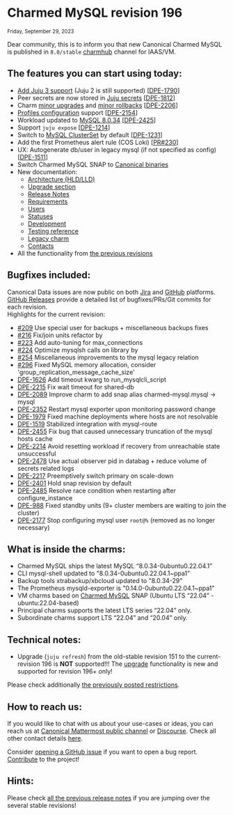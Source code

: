 # Charmed MySQL revision 196
<sub>Friday, September 29, 2023</sub>

Dear community, this is to inform you that new Canonical Charmed MySQL is published in `8.0/stable` [charmhub](https://charmhub.io/mysql?channel=8.0/stable) channel for IAAS/VM.

## The features you can start using today:

* [Add Juju 3 support](/t/11742) (Juju 2 is still supported) [[DPE-1790](https://warthogs.atlassian.net/browse/DPE-1790)]
* Peer secrets are now stored in [Juju secrets](https://juju.is/docs/juju/manage-secrets) [[DPE-1812](https://warthogs.atlassian.net/browse/DPE-1812)]
* Charm [minor upgrades](/t/11748) and [minor rollbacks](/t/11749) [[DPE-2206](https://warthogs.atlassian.net/browse/DPE-2206)]
* [Profiles configuration](/t/11973) support [[DPE-2154](https://warthogs.atlassian.net/browse/DPE-2154)]
* Workload updated to [MySQL 8.0.34](https://dev.mysql.com/doc/relnotes/mysql/8.0/en/news-8-0-34.html) [[DPE-2425](https://warthogs.atlassian.net/browse/DPE-2425)]
* Support `juju expose` [[DPE-1214](https://warthogs.atlassian.net/browse/DPE-1214)]
* Switch to [MySQL ClusterSet](https://dev.mysql.com/doc/mysql-shell/8.0/en/innodb-clusterset.html) by default [[DPE-1231](https://warthogs.atlassian.net/browse/DPE-1231)]
* Add the first Prometheus alert rule (COS Loki) [[PR#230](https://github.com/canonical/mysql-operator/pull/230)]
* UX: Autogenerate db/user in legacy mysql (if not specified as config) [[DPE-1511](https://warthogs.atlassian.net/browse/DPE-1511)]
* Switch Charmed MySQL SNAP to [Canonical binaries](https://launchpad.net/~data-platform)
* New documentation:
  * [Architecture (HLD/LLD)](/t/11756)
  * [Upgrade section](/t/11745)
  * [Release Notes](/t/11881)
  * [Requirements](/t/11742)
  * [Users](/t/10789)
  * [Statuses](/t/10624)
  * [Development](/t/11889)
  * [Testing reference](/t/11770)
  * [Legacy charm](/t/10788)
  * [Contacts](/t/11867)
* All the functionality from [the previous revisions](/t/11882)

## Bugfixes included:

Canonical Data issues are now public on both [Jira](https://warthogs.atlassian.net/jira/software/c/projects/DPE/issues/) and [GitHub](https://github.com/canonical/mysql-operator/issues) platforms.<br/>[GitHub Releases](https://github.com/canonical/mysql-operator/releases) provide a detailed list of bugfixes/PRs/Git commits for each revision.<br/>Highlights for the current revision:

* [#209](https://github.com/canonical/mysql-operator/pull/209) Use special user for backups + miscellaneous backups fixes
* [#216](https://github.com/canonical/mysql-operator/pull/216) Fix/join units refactor by 
* [#223](https://github.com/canonical/mysql-operator/pull/223) Add auto-tuning for max_connections
* [#224](https://github.com/canonical/mysql-operator/pull/224) Optimize mysqlsh calls on library by 
* [#254](https://github.com/canonical/mysql-operator/pull/254) Miscellaneous improvements to the mysql legacy relation
* [#296](https://github.com/canonical/mysql-operator/pull/296) Fixed MySQL memory allocation, consider 'group_replication_message_cache_size'
* [DPE-1626](https://warthogs.atlassian.net/browse/DPE-1626) Add timeout kwarg to run_mysqlcli_script
* [DPE-2215](https://warthogs.atlassian.net/browse/DPE-2215) Fix wait timeout for shared-db
* [DPE-2089](https://warthogs.atlassian.net/browse/DPE-2089) Improve charm to add snap alias charmed-mysql.mysql -> mysql
* [DPE-2352](https://warthogs.atlassian.net/browse/DPE-2352) Restart mysql exporter upon monitoring password change
* [DPE-1979](https://warthogs.atlassian.net/browse/DPE-1979) Fixed machine deployments where hosts are not resolvable
* [DPE-1519](https://warthogs.atlassian.net/browse/DPE-1519) Stabilized integration with mysql-route
* [DPE-2455](https://warthogs.atlassian.net/browse/DPE-2455) Fix bug that caused unnecessary truncation of the mysql hosts cache
* [DPE-2214](https://warthogs.atlassian.net/browse/DPE-2214) Avoid resetting workload if recovery from unreachable state unsuccessful
* [DPE-2478](https://warthogs.atlassian.net/browse/DPE-2478) Use actual observer pid in databag + reduce volume of secrets related logs
* [DPE-2217](https://warthogs.atlassian.net/browse/DPE-2217) Preemptively switch primary on scale-down
* [DPE-2401](https://warthogs.atlassian.net/browse/DPE-2401) Hold snap revision by default
* [DPE-2485](https://warthogs.atlassian.net/browse/DPE-2485) Resolve race condition when restarting after configure_instance
* [DPE-988](https://warthogs.atlassian.net/browse/DPE-988) Fixed standby units (9+ cluster members are waiting to join the cluster)
* [DPE-2177](https://warthogs.atlassian.net/browse/DPE-2177) Stop configuring mysql user `root@%` (removed as no longer necessary)

## What is inside the charms:

* Charmed MySQL ships the latest MySQL “8.0.34-0ubuntu0.22.04.1”
* CLI mysql-shell updated to "8.0.34-0ubuntu0.22.04.1~ppa1"
* Backup tools xtrabackup/xbcloud  updated to "8.0.34-29"
* The Prometheus mysqld-exporter is "0.14.0-0ubuntu0.22.04.1~ppa1"
* VM charms based on [Charmed MySQL](https://snapcraft.io/charmed-mysql) SNAP (Ubuntu LTS “22.04” - ubuntu:22.04-based)
* Principal charms supports the latest LTS series “22.04” only.
* Subordinate charms support LTS “22.04” and “20.04” only.

## Technical notes:

* Upgrade (`juju refresh`) from the old-stable revision 151 to the current-revision 196 is **NOT** supported!!! The [upgrade](/t/11745) functionality is new and supported for revision 196+ only!

Please check additionally [the previously posted restrictions](/t/11882).

## How to reach us:

If you would like to chat with us about your use-cases or ideas, you can reach us at [Canonical Mattermost public channel](https://chat.charmhub.io/charmhub/channels/data-platform) or [Discourse](https://discourse.charmhub.io/). Check all other contact details [here](/t/11867).

Consider [opening a GitHub issue](https://github.com/canonical/mysql-operator/issues) if you want to open a bug report.<br/>[Contribute](https://github.com/canonical/mysql-operator/blob/main/CONTRIBUTING.md) to the project!

## Hints:

Please check [all the previous release notes](/t/11882) if you are jumping over the several stable revisions!